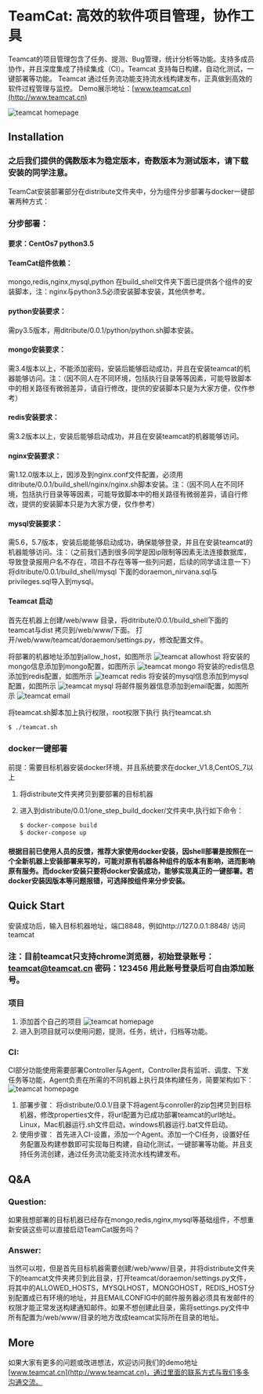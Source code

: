 # TeamCat: 高效的软件项目管理，协作工具

Teamcat的项目管理包含了任务、提测、Bug管理，统计分析等功能。支持多成员协作，并且深度集成了持续集成（CI）。Teamcat 支持每日构建，自动化测试，一键部署等功能。 Teamcat 通过任务流功能支持流水线构建发布，正真做到高效的软件过程管理与监控。
Demo展示地址：[www.teamcat.cn](http://www.teamcat.cn)

![teamcat homepage](screenshots/Teamcat_homepage.jpg)

## Installation

### 之后我们提供的偶数版本为稳定版本，奇数版本为测试版本，请下载安装的同学注意。

TeamCat安装部署部分在distribute文件夹中，分为组件分步部署与docker一键部署两种方式：

### 分步部署：
#### 要求：CentOs7  python3.5
#### TeamCat组件依赖：
mongo,redis,nginx,mysql,python
在build_shell文件夹下面已提供各个组件的安装脚本，注：nginx与python3.5必须安装脚本安装，其他供参考。
#### python安装要求：
需py3.5版本，用ditribute/0.0.1/python/python.sh脚本安装。
#### mongo安装要求：
需3.4版本以上，不能添加密码，安装后能够启动成功，并且在安装teamcat的机器能够访问。注：（因不同人在不同环境，包括执行目录等等因素，可能导致脚本中的相关路径有微弱差异，请自行修改，提供的安装脚本只是为大家方便，仅作参考）
#### redis安装要求：
需3.2版本以上，安装后能够启动成功，并且在安装teamcat的机器能够访问。
#### nginx安装要求：
需1.12.0版本以上，因涉及到nginx.conf文件配置，必须用ditribute/0.0.1/build_shell/nginx/nginx.sh脚本安装。注：（因不同人在不同环境，包括执行目录等等因素，可能导致脚本中的相关路径有微弱差异，请自行修改，提供的安装脚本只是为大家方便，仅作参考）
#### mysql安装要求：
需5.6，5.7版本，安装后能能够启动成功，确保能够登录，并且在安装teamcat的机器能够访问。注：（之前我们遇到很多同学是因ip限制等因素无法连接数据库，导致登录报用户名不存在，项目不存在等等一些列问题，后续的同学请注意一下）
将ditribute/0.0.1/build_shell/mysql 下面的doraemon_nirvana.sql与privileges.sql导入到mysql。

#### Teamcat 启动
首先在机器上创建/web/www 目录，将ditribute/0.0.1/build_shell下面的 teamcat与dist 拷贝到/web/www/下面。
打开/web/www/teamcat/doraemon/settings.py，修改配置文件。

将部署的机器地址添加到allow_host，如图所示
![teamcat allowhost](screenshots/settings_allowhost.jpg)
将安装的mongo信息添加到mongo配置，如图所示
![teamcat mongo](screenshots/settings_mongo.jpg)
将安装的redis信息添加到redis配置，如图所示
![teamcat redis](screenshots/settings_redis.jpg)
将安装的mysql信息添加到mysql配置，如图所示
![teamcat mysql](screenshots/settings_mysql.jpg)
将邮件服务器信息添加到email配置，如图所示
![teamcat email](screenshots/settings_email.jpg)

将teamcat.sh脚本加上执行权限，root权限下执行
   执行teamcat.sh
   
   ```sh
   $ ./teamcat.sh
   ```

### docker一键部署

前提：需要目标机器安装docker环境，并且系统要求在docker_V1.8,CentOS_7以上
1. 将distribute文件夹拷贝到要部署的目标机器
2. 进入到distribute/0.0.1/one_step_build_docker/文件夹中,执行如下命令：
 
   ```sh
   $ docker-compose build
   $ docker-compose up
   ```
#### 根据目前已使用人员的反馈，推荐大家使用docker安装，因shell部署是按照在一个全新机器上安装部署来写的，可能对原有机器各种组件的版本有影响，进而影响原有服务。而docker安装只要将docker安装成功，能够实现真正的一键部署。若docker安装因版本等问题报错，可选择按组件来分步安装。

## Quick Start

   安装成功后，输入目标机器地址，端口8848，例如http://127.0.0.1:8848/ 访问teamcat
   
### 注：目前teamcat只支持chrome浏览器，初始登录账号：teamcat@teamcat.cn 密码：123456  用此账号登录后可自由添加账号。

### 项目
1. 添加首个自己的项目
![teamcat homepage](screenshots/Teamcat_program.jpg)
2. 进入到项目就可以使用问题，提测，任务，统计，归档等功能。
### CI:
   CI部分功能使用需要部署Controller与Agent，Controller具有监听、调度、下发任务等功能，Agent负责在所需的不同机器上执行具体构建任务，简要架构如下：
![teamcat homepage](screenshots/Teamcat_CI.jpg)
1. 部署步骤：
   将distribute/0.0.1/目录下将agent与conroller的zip包拷贝到目标机器，修改properties文件，将url配置为已成功部署teamcat的url地址。Linux，Mac机器运行.sh文件启动，windows机器运行.bat文件启动。
2. 使用步骤：
   首先进入CI-设置，添加一个Agent。添加一个CI任务，设置好任务配置及构建参数即可实现每日构建，自动化测试，一键部署等功能。并且支持任务流创建，通过任务流功能支持流水线构建发布。

## Q&A
### Question:
如果我想部署的目标机器已经存在mongo,redis,nginx,mysql等基础组件，不想重新安装这些可以直接启动TeamCat服务吗？

### Answer:
当然可以啦，但是首先目标机器需要创建/web/www/目录，并将distribute文件夹下的teamcat文件夹拷贝到此目录，打开teamcat/doraemon/settings.py文件，将其中的ALLOWED_HOSTS，MYSQLHOST，MONGOHOST，REDIS_HOST分别配置成已有环境的地址，并且EMAILCONFIG中的邮件服务器必须具有发邮件的权限才能正常发送构建通知邮件。如果不想创建此目录，需将settings.py文件中所有配置为/web/www/目录的地方改成teamcat实际所在目录的地址。

## More

如果大家有更多的问题或改进想法，欢迎访问我们的demo地址[www.teamcat.cn](http://www.teamcat.cn)，通过里面的联系方式与我们多多沟通交流。

